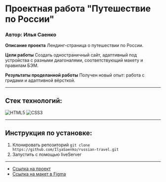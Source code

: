 # Проектная работа "Путешествие по России"
### Автор: Илья Саенко

**Описание проекта** Лендинг-страница о путешествии по России.

**Цели работы** Создать одностраничный сайт, адаптивный под устройства с разными диагоналями, соответствующий макету и правилам БЭМ.

**Результаты проделанной работы** Получен новый опыт: работа с гридами и адаптивной вёрсткой.

---
## Стек технологий:
![HTML5](https://img.shields.io/badge/-HTML5-090909?style=for-the-badge&logo=HTML5)
![CSS3](https://img.shields.io/badge/-CSS3-090909?style=for-the-badge&logo=CSS3)

---

## Инструкция по установке:
1. Клонировать репозиторий
`git clone https://github.com/IlyaSaenko/russian-travel.git`
2. Запустить с помощью liveServer

---

* [Ссылка на проект](https://ilyasaenko.github.io/russian-travel/)
* [Ссылка на макет в Figma](https://www.figma.com/file/5S2WSbEFL6awjVWJ0NWL8Q/Sprint-3_-Russia-_-desktop-mobile?node-id=28503%3A0)


